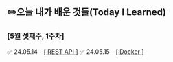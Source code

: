 ## ✏️오늘 내가 배운 것들(Today I Learned)

### [5월 셋째주, 1주차] 

✅ 24.05.14 - [[ REST API ]](May/2024-05-14.md)
✅ 24.05.15 - [[ Docker ]](May/2024-05-15.md)
